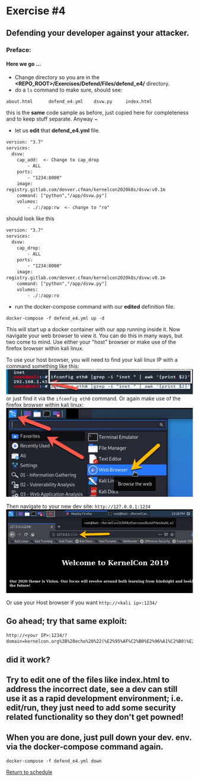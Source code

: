 # Exercise #4

## Defending your developer against your attacker.

### Preface: 

#### Here we go ...

- Change directory so you are in the __<REPO_ROOT>/Exercises/Defend/Files/defend_e4/__ directory.
- do a ```ls``` command to make sure, should see:
```
about.html      defend_e4.yml    dsvw.py     index.html
```
this is the __same__ code sample as before, just copied here for completeness and to keep stuff separate. Anyway ~
- let us __edit__ that __defend_e4.yml__ file.
```
version: "3.7"
services:
  dsvw:
    cap_add:  <- Change to cap_drop
        - ALL
    ports:
        - "1234:8000"
    image: registry.gitlab.com/denver.cfman/kernelcon2020k8s/dsvw:v0.1m
    command: ["python","/app/dsvw.py"]
    volumes:
        - ./:/app:rw  <- change to "ro"
```
should look like this
```
version: "3.7"
services:
  dsvw:
    cap_drop:
        - ALL
    ports:
        - "1234:8000"
    image: registry.gitlab.com/denver.cfman/kernelcon2020k8s/dsvw:v0.1m
    command: ["python","/app/dsvw.py"]
    volumes:
        - ./:/app:ro
```

- run the docker-compose command with our __edited__ definition file.
```
docker-compose -f defend_e4.yml up -d
```
This will start up a docker container with our app running inside it. Now navigate your web browser to view it.
You can do this in many ways, but two come to mind. Use either your "host" browser or make use of the firefox browser within kali linux.

To use your host browser, you will need to find your kali linux IP with a command something like this:
![ifconfig eth0](Files/images/kali_ifconfig.jpg)
or just find it via the ```ifconfig eth0``` command.
Or again make use of the firefox browser within kali linux:
![kali firefox](Files/images/kali_firefox.jpg)

Then navigate to your new dev site: ```http://127.0.0.1:1234```
![kali firefox](Files/images/kali_e2_site.jpg)

Or use your Host browser if you want ```http://<kali ip>:1234/```

## Go ahead; try that same exploit:
```
http://<your IP>:1234/?domain=kernelcon.org%3B%20echo%20%22(%E2%95%AF%C2%B0%E2%96%A1%C2%B0)%E2%95%AF%EF%B8%B5%20%E2%94%BB%E2%94%81%E2%94%BB%22%20%3E%20app%2Fabout.html
```
## did it work?
## Try to edit one of the files like __index.html__ to address the incorrect date, see a dev can still use it as a rapid development environment; i.e. edit/run, they just need to add some security related functionality so they don't get powned!

## When you are done, just pull down your dev. env. via the __docker-compose__ command again.
```
docker-compose -f defend_e4.yml down
```

[Return to schedule](../../Docs/SCHEDULE.md)

